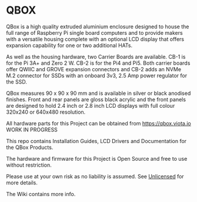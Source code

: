 # QBOX

QBox is a high quality extruded aluminium enclosure designed to house the full range of Raspberry Pi single board computers and to provide makers with a versatile housing complete with an optional LCD display that offers expansion capability for one or two additional HATs.

As well as the housing hardware, two Carrier Boards are available. CB-1 is for the Pi 3A+ and Zero 2 W. CB-2 is for the Pi4 and Pi5. Both carrier boards offer QWIIC and GROVE expansion connectors and CB-2 adds an NVMe M.2 connector for SSDs with an onboard 3v3, 2.5 Amp power regulator for the SSD.  
 
QBox measures 90 x 90 x 90 mm and is available in silver or black anodised finishes. Front and rear panels are gloss black acrylic and the front panels are designed to hold 2.4 inch or 2.8 inch LCD displays with full colour 320x240 or 640x480 resolution.  

All hardware parts for this Project can be obtained from https://qbox.viota.io WORK IN PROGRESS 
 
This repo contains Installation Guides, LCD Drivers and Documentation for the QBox Products.

The hardware and firmware for this Project is Open Source and free to use without restriction. 

Please use at your own risk as no liability is assumed. See [Unlicensed](https://choosealicense.com/licenses/unlicense/) for more details.

The Wiki contains more info.
